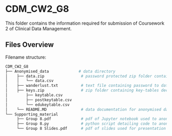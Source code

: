 # CDM_CW2_G8
This folder contains the information required for submission of Coursework 2 of Clinical Data Management.

## Files Overview
Filename structure:
```bash
CDM_CW2_G8
├── Anonymised_data             # data directory
│    ├── data.zip                # password protected zip folder containing anonymised readonly datafile
│    │   └── data.csv
│    ├── wanderlust.txt          # text file containing password to data.zip
│    ├── keys.zip                # zip folder containing key-tables decoding pseudoanonymised data in data.csv
│        ├── keytable.csv
│        ├── postkeytable.csv
│        └── edukeytable.csv
│    └── README.MD               # data documentation for anonymised data
└── Supporting_material
     ├── Group 8.pdf             # pdf of Jupyter notebook used to anonymise data
     ├── Group 8.py              # python script detailing code to anonymise data
     └── Group 8 Slides.pdf      # pdf of slides used for presentation by group 8
 ```
